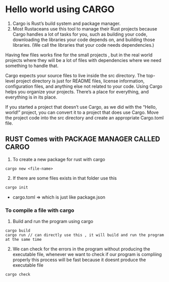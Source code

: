 # Hello world using CARGO

1. Cargo is Rust’s build system and package manager.
2. Most Rustaceans use this tool to manage their Rust projects because Cargo handles a lot of tasks for you, such as building your code, downloading the libraries your code depends on, and building those libraries. (We call the libraries that your code needs dependencies.)

Having few files works fine for the small projects , but in the real world projects where they will be a lot of files with dependencies
where we need something to handle that.

Cargo expects your source files to live inside the src directory. The top-level project directory is just for README files, license information, configuration files, and anything else not related to your code. Using Cargo helps you organize your projects. There’s a place for everything, and everything is in its place.

If you started a project that doesn’t use Cargo, as we did with the “Hello, world!” project, you can convert it to a project that does use Cargo. Move the project code into the src directory and create an appropriate Cargo.toml file.

## RUST Comes with PACKAGE MANAGER CALLED CARGO

1. To create a new package for rust with cargo

```shell
cargo new <file-name>
```

2. If there are some files exists in that folder use this

```bash
cargo init
```

- cargo.toml => which is just like package.json

### To compile a file with cargo

1. Build and run the program using cargo

```shell
cargo build
cargo run // can directly use this , it will build and run the program at the same time
```

2. We can check for the errors in the program without producing the executable file, whenever we want to check if our program is compliing properly
   this process will be fast because it doesnt produce the executable file

```shell
cargo check
```
